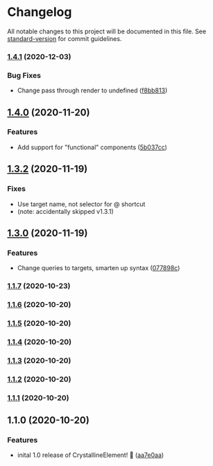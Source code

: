 # Changelog

All notable changes to this project will be documented in this file. See [standard-version](https://github.com/conventional-changelog/standard-version) for commit guidelines.

### [1.4.1](https://github.com/whitefusionhq/crystalline-element/compare/v1.4.0...v1.4.1) (2020-12-03)


### Bug Fixes

* Change pass through render to undefined ([f8bb813](https://github.com/whitefusionhq/crystalline-element/commit/f8bb81317ab6f1479d3a9d6fbdc0f3a5a83c369c))

## [1.4.0](https://github.com/whitefusionhq/crystalline-element/compare/v1.3.2...v1.4.0) (2020-11-20)


### Features

* Add support for "functional" components ([5b037cc](https://github.com/whitefusionhq/crystalline-element/commit/5b037ccb6d4e68155deec5c6ab05e87f166ccc53))

## [1.3.2](https://github.com/whitefusionhq/crystalline-element/compare/v1.3.0...v1.3.2) (2020-11-19)

### Fixes

* Use target name, not selector for @ shortcut
* (note: accidentally skipped v1.3.1)

## [1.3.0](https://github.com/whitefusionhq/crystalline-element/compare/v1.1.7...v1.3.0) (2020-11-19)

### Features

* Change queries to targets, smarten up syntax ([077898c](https://github.com/whitefusionhq/crystalline-element/commit/077898c3d9a19a14797dcb0a75563d0a0c525a08))

### [1.1.7](https://github.com/whitefusionhq/crystalline-element/compare/v1.1.6...v1.1.7) (2020-10-23)

### [1.1.6](https://github.com/whitefusionhq/crystalline-element/compare/v1.1.5...v1.1.6) (2020-10-20)

### [1.1.5](https://github.com/whitefusionhq/crystalline-element/compare/v1.1.4...v1.1.5) (2020-10-20)

### [1.1.4](https://github.com/whitefusionhq/crystalline-element/compare/v1.1.3...v1.1.4) (2020-10-20)

### [1.1.3](https://github.com/whitefusionhq/crystalline-element/compare/v1.1.2...v1.1.3) (2020-10-20)

### [1.1.2](https://github.com/whitefusionhq/crystalline-element/compare/v1.1.1...v1.1.2) (2020-10-20)

### [1.1.1](https://github.com/whitefusionhq/crystalline-element/compare/v1.1.0...v1.1.1) (2020-10-20)

## 1.1.0 (2020-10-20)


### Features

* inital 1.0 release of CrystallineElement! 🎉 ([aa7e0aa](https://github.com/whitefusionhq/crystalline-element/commit/aa7e0aad448181575937fabadaed5a6152fb3d3a))
